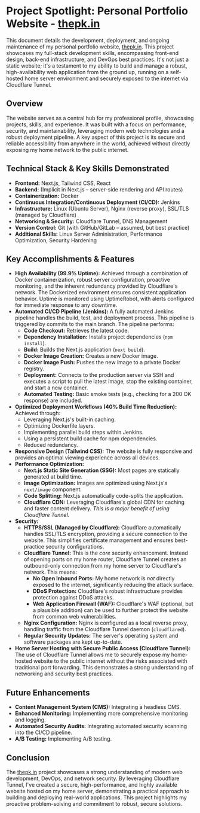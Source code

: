 # Project Spotlight: Personal Portfolio Website - [thepk.in](https://thepk.in)

This document details the development, deployment, and ongoing maintenance of my personal portfolio website, [thepk.in](https://thepk.in). This project showcases my full-stack development skills, encompassing front-end design, back-end infrastructure, and DevOps best practices. It's not just a static website; it's a testament to my ability to build and manage a robust, high-availability web application from the ground up, running on a self-hosted home server environment and securely exposed to the internet via Cloudflare Tunnel.

## Overview

The website serves as a central hub for my professional profile, showcasing projects, skills, and experience. It was built with a focus on performance, security, and maintainability, leveraging modern web technologies and a robust deployment pipeline.  A key aspect of this project is its secure and reliable accessibility from anywhere in the world, achieved without directly exposing my home network to the public internet.

## Technical Stack & Key Skills Demonstrated

*   **Frontend:** Next.js, Tailwind CSS, React
*   **Backend:** (Implicit in Next.js – server-side rendering and API routes)
*   **Containerization:** Docker
*   **Continuous Integration/Continuous Deployment (CI/CD):** Jenkins
*   **Infrastructure:** Linux (Ubuntu Server), Nginx (reverse proxy), SSL/TLS (managed by Cloudflare)
*   **Networking & Security:** Cloudflare Tunnel, DNS Management
*   **Version Control:** Git (with GitHub/GitLab – assumed, but best practice)
*   **Additional Skills:** Linux Server Administration, Performance Optimization, Security Hardening

## Key Accomplishments & Features

*   **High Availability (99.9% Uptime):** Achieved through a combination of Docker containerization, robust server configuration, proactive monitoring, and the inherent redundancy provided by Cloudflare's network. The Dockerized environment ensures consistent application behavior. Uptime is monitored using UptimeRobot, with alerts configured for immediate response to any downtime.
*   **Automated CI/CD Pipeline (Jenkins):** A fully automated Jenkins pipeline handles the build, test, and deployment process. This pipeline is triggered by commits to the main branch. The pipeline performs:
    *   **Code Checkout:** Retrieves the latest code.
    *   **Dependency Installation:** Installs project dependencies (`npm install`).
    *   **Build:** Builds the Next.js application (`next build`).
    *   **Docker Image Creation:** Creates a new Docker image.
    *   **Docker Image Push:** Pushes the new image to a private Docker registry.
    *   **Deployment:** Connects to the production server via SSH and executes a script to pull the latest image, stop the existing container, and start a new container.
    *   **Automated Testing:** Basic smoke tests (e.g., checking for a 200 OK response) are included.
*   **Optimized Deployment Workflows (40% Build Time Reduction):** Achieved through:
    *   Leveraging Next.js's built-in caching.
    *   Optimizing Dockerfile layers.
    *   Implementing parallel build steps within Jenkins.
    *   Using a persistent build cache for npm dependencies.
    *   Reduced redundancy.
*   **Responsive Design (Tailwind CSS):** The website is fully responsive and provides an optimal viewing experience across all devices.
*   **Performance Optimization:**
    *   **Next.js Static Site Generation (SSG):** Most pages are statically generated at build time.
    *   **Image Optimization:** Images are optimized using Next.js's `next/image` component.
    *   **Code Splitting:** Next.js automatically code-splits the application.
    *   **Cloudflare CDN:** Leveraging Cloudflare's global CDN for caching and faster content delivery. *This is a major benefit of using Cloudflare Tunnel.*
*   **Security:**
    *   **HTTPS/SSL (Managed by Cloudflare):**  Cloudflare automatically handles SSL/TLS encryption, providing a secure connection to the website.  This simplifies certificate management and ensures best-practice security configurations.
    *   **Cloudflare Tunnel:** This is the *core* security enhancement.  Instead of opening ports on my home router, Cloudflare Tunnel creates an outbound-only connection from my home server to Cloudflare's network.  This means:
        *   **No Open Inbound Ports:** My home network is *not* directly exposed to the internet, significantly reducing the attack surface.
        *   **DDoS Protection:** Cloudflare's robust infrastructure provides protection against DDoS attacks.
        *   **Web Application Firewall (WAF):** Cloudflare's WAF (optional, but a plausible addition) can be used to further protect the website from common web vulnerabilities.
    *   **Nginx Configuration:** Nginx is configured as a local reverse proxy, handling traffic from the Cloudflare Tunnel daemon (`cloudflared`).
    *   **Regular Security Updates:** The server's operating system and software packages are kept up-to-date.
* **Home Server Hosting with Secure Public Access (Cloudflare Tunnel):** The use of Cloudflare Tunnel allows me to securely expose my home-hosted website to the public internet without the risks associated with traditional port forwarding. This demonstrates a strong understanding of networking and security best practices.

## Future Enhancements

*   **Content Management System (CMS):** Integrating a headless CMS.
*   **Enhanced Monitoring:** Implementing more comprehensive monitoring and logging.
*   **Automated Security Audits:** Integrating automated security scanning into the CI/CD pipeline.
*   **A/B Testing:** Implementing A/B testing.

## Conclusion

The [thepk.in](https://thepk.in) project showcases a strong understanding of modern web development, DevOps, and network security. By leveraging Cloudflare Tunnel, I've created a secure, high-performance, and highly available website hosted on my home server, demonstrating a practical approach to building and deploying real-world applications. This project highlights my proactive problem-solving and commitment to robust, secure solutions.
